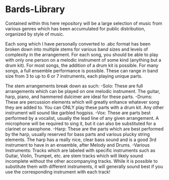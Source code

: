 # Bards-Library

Contained within this here repository will be a large selection of music from various genres which has been accumulated for public distribution, organized by style of music. 

Each song which I have personally converted to .abc format has been broken down into multiple stems for various band sizes and levels of complexity in the arrangement. For each song, you should be able to play with only one person on a melodic instrument of some kind (anything but a drum kit). For most songs, the addition of a drum kit is possible. For many songs, a full ensemble performance is possible. These can range in band size from 3 to up to 6 or 7 instruments, each playing unique parts. 

The stem arrangements break down as such:
-Solo: These are full arrangements which can be played on one melodic instrument. The guitar, harp, piano, and hammered dulcimer are ideal for these parts.
-Drums: These are percussion elements which will greatly enhance whatever song they are added to. You can ONLY play these parts with a drum kit. Any other instrument will sound like garbled hogpiss.
-Vox: These are parts best performed by a vocalist, usually the lead line of any given arrangement. A microphone will be required to sing it, but it can also be substituted for a clarinet or saxophone.
-Harp: These are the parts which are best performed by the harp, usually reserved for bass parts and various plucky string elements. The harp has a really nice, clear bass sound and is a good 3rd instrument to have in an ensemble, after Melody and Drums.
-Various Instruments: Tracks which are labeled with specific instruments such as Guitar, Violin, Trumpet, etc. are stem tracks which will likely sound incomplete without the other accompanying tracks. While it is possible to substitute them with different instruments, it will generally sound best if you use the corresponding instrument with each track!
